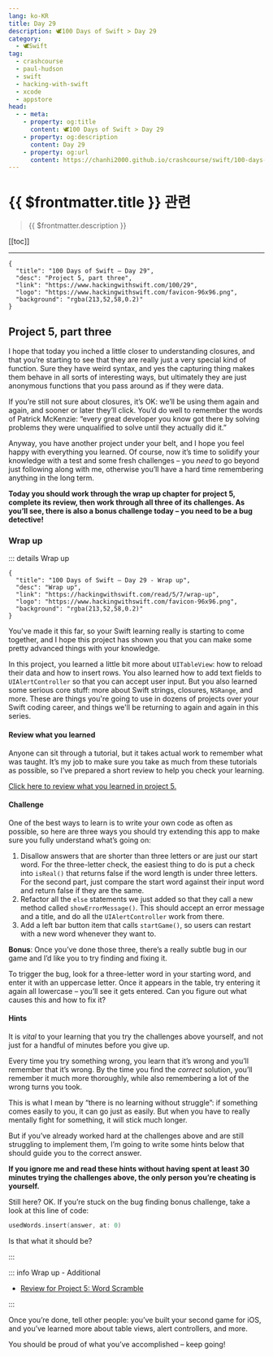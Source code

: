 ```yaml
---
lang: ko-KR
title: Day 29
description: 🕊️100 Days of Swift > Day 29
category:
  - 🕊️Swift
tag: 
  - crashcourse
  - paul-hudson
  - swift
  - hacking-with-swift
  - xcode
  - appstore
head:
  - - meta:
    - property: og:title
      content: 🕊️100 Days of Swift > Day 29
    - property: og:description
      content: Day 29
    - property: og:url
      content: https://chanhi2000.github.io/crashcourse/swift/100-days-of-swift/29.html
---
```


# {{ $frontmatter.title }} 관련

> {{ $frontmatter.description }}

[[toc]]

---

```component VPCard
{
  "title": "100 Days of Swift – Day 29",
  "desc": "Project 5, part three",
  "link": "https://www.hackingwithswift.com/100/29",
  "logo": "https://www.hackingwithswift.com/favicon-96x96.png",
  "background": "rgba(213,52,58,0.2)"
}
```

## Project 5, part three

I hope that today you inched a little closer to understanding closures, and that you’re starting to see that they are really just a very special kind of function. Sure they have weird syntax, and yes the capturing thing makes them behave in all sorts of interesting ways, but ultimately they are just anonymous functions that you pass around as if they were data.

If you’re still not sure about closures, it’s OK: we’ll be using them again and again, and sooner or later they’ll click. You’d do well to remember the words of Patrick McKenzie: “every great developer you know got there by solving problems they were unqualified to solve until they actually did it.”

Anyway, you have another project under your belt, and I hope you feel happy with everything you learned. Of course, now it’s time to solidify your knowledge with a test and some fresh challenges – you _need_ to go beyond just following along with me, otherwise you’ll have a hard time remembering anything in the long term.

__Today you should work through the wrap up chapter for project 5, complete its review, then work through all three of its challenges. As you’ll see, there is also a bonus challenge today – you need to be a bug detective!__

### Wrap up

::: details Wrap up

```component VPCard
{
  "title": "100 Days of Swift – Day 29 - Wrap up",
  "desc": "Wrap up",
  "link": "https://hackingwithswift.com/read/5/7/wrap-up",
  "logo": "https://www.hackingwithswift.com/favicon-96x96.png",
  "background": "rgba(213,52,58,0.2)"
}
```

<VidStack src="youtube/jxvEBafyo5A" />

You've made it this far, so your Swift learning really is starting to come together, and I hope this project has shown you that you can make some pretty advanced things with your knowledge.

In this project, you learned a little bit more about `UITableView`: how to reload their data and how to insert rows. You also learned how to add text fields to `UIAlertController` so that you can accept user input. But you also learned some serious core stuff: more about Swift strings, closures, `NSRange`, and more. These are things you're going to use in dozens of projects over your Swift coding career, and things we'll be returning to again and again in this series.

#### Review what you learned

Anyone can sit through a tutorial, but it takes actual work to remember what was taught. It’s my job to make sure you take as much from these tutorials as possible, so I’ve prepared a short review to help you check your learning.

[Click here to review what you learned in project 5.][project-5-word-scramble]

#### Challenge

One of the best ways to learn is to write your own code as often as possible, so here are three ways you should try extending this app to make sure you fully understand what’s going on:

1. Disallow answers that are shorter than three letters or are just our start word. For the three-letter check, the easiest thing to do is put a check into `isReal()` that returns false if the word length is under three letters. For the second part, just compare the start word against their input word and return false if they are the same.
2. Refactor all the `else` statements we just added so that they call a new method called `showErrorMessage()`. This should accept an error message and a title, and do all the `UIAlertController` work from there.
3. Add a left bar button item that calls `startGame()`, so users can restart with a new word whenever they want to.

__Bonus__: Once you’ve done those three, there’s a really subtle bug in our game and I’d like you to try finding and fixing it.

To trigger the bug, look for a three-letter word in your starting word, and enter it with an uppercase letter. Once it appears in the table, try entering it again all lowercase – you’ll see it gets entered. Can you figure out what causes this and how to fix it?

#### Hints

It is _vital_ to your learning that you try the challenges above yourself, and not just for a handful of minutes before you give up.

Every time you try something wrong, you learn that it’s wrong and you’ll remember that it’s wrong. By the time you find the _correct_ solution, you’ll remember it much more thoroughly, while also remembering a lot of the wrong turns you took.

This is what I mean by “there is no learning without struggle”: if something comes easily to you, it can go just as easily. But when you have to really mentally fight for something, it will stick much longer.

But if you’ve already worked hard at the challenges above and are still struggling to implement them, I’m going to write some hints below that should guide you to the correct answer.

__If you ignore me and read these hints without having spent at least 30 minutes trying the challenges above, the only person you’re cheating is yourself.__

Still here? OK. If you’re stuck on the bug finding bonus challenge, take a look at this line of code:

```swift
usedWords.insert(answer, at: 0)
```

Is that what it should be?

:::

::: info Wrap up - Additional

- [Review for Project 5: Word Scramble][project-5-word-scramble]

:::

Once you’re done, tell other people: you’ve built your second game for iOS, and you’ve learned more about table views, alert controllers, and more.

You should be proud of what you’ve accomplished – keep going!

[project-5-word-scramble]: https://hackingwithswift.com/review/hws/project-5-word-scramble